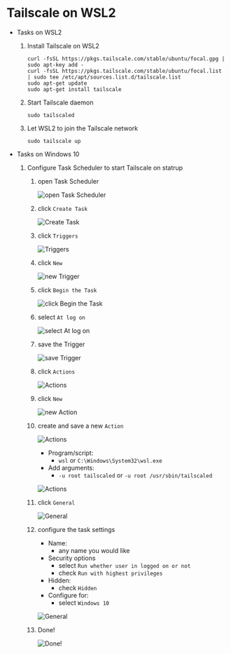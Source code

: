 # Tailscale on WSL2

- Tasks on WSL2

  1. Install Tailscale on WSL2

     ```shell
     curl -fsSL https://pkgs.tailscale.com/stable/ubuntu/focal.gpg | sudo apt-key add -
     curl -fsSL https://pkgs.tailscale.com/stable/ubuntu/focal.list | sudo tee /etc/apt/sources.list.d/tailscale.list
     sudo apt-get update
     sudo apt-get install tailscale
     ```

  1. Start Tailscale daemon

     ```shell
     sudo tailscaled
     ```

  1. Let WSL2 to join the Tailscale network

     ```shell
     sudo tailscale up
     ```

- Tasks on Windows 10

  1. Configure Task Scheduler to start Tailscale on statrup

     1. open Task Scheduler

        ![open Task Scheduler](./images/tailscale_TaskScheduler_01.png "Task Scheduler")

     1. click `Create Task`

        ![Create Task](./images/tailscale_TaskScheduler_02.png "Create Task")

     1. click `Triggers`

        ![Triggers](./images/tailscale_TaskScheduler_03.png "Triggers")

     1. click `New`

        ![new Trigger](./images/tailscale_TaskScheduler_04.png "new Trigger")

     1. click `Begin the Task`

        ![click Begin the Task](./images/tailscale_TaskScheduler_05.png "click Begin the Task")

     1. select `At log on`

        ![select At log on](./images/tailscale_TaskScheduler_06.png "select At log on")

     1. save the Trigger

        ![save Trigger](./images/tailscale_TaskScheduler_07.png "save Trigger")

     1. click `Actions`

        ![Actions](./images/tailscale_TaskScheduler_08.png "Actions")

     1. click `New`

        ![new Action](./images/tailscale_TaskScheduler_09.png "new Action")

     1. create and save a new `Action`

        ![Actions](./images/tailscale_TaskScheduler_10.png "Actions")

        - Program/script:
          - `wsl` or `C:\Windows\System32\wsl.exe`
        - Add arguments:
          - `-u root tailscaled` or `-u root /usr/sbin/tailscaled`

        ![Actions](./images/tailscale_TaskScheduler_11.png "Actions")

     1. click `General`

        ![General](./images/tailscale_TaskScheduler_12.png "General")

     1. configure the task settings

        - Name:
          - any name you would like
        - Security options
          - select `Run whether user in logged on or not`
          - check `Run with highest privileges`
        - Hidden:
          - check `Hidden`
        - Configure for:
          - select `Windows 10`

        ![General](./images/tailscale_TaskScheduler_13.png "General")

     1. Done!

        ![Done!](./images/tailscale_TaskScheduler_14.png "Done!")
